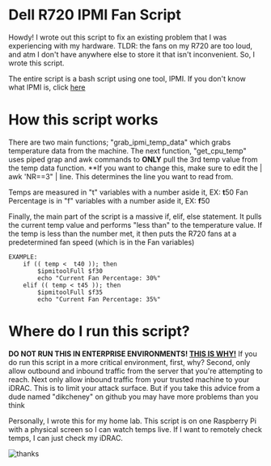 # Dell R720 IPMI Fan Script

Howdy! I wrote out this script to fix an existing problem that I was experiencing with my hardware. TLDR: the fans on my R720 are too loud, and atm I don't have anywhere else to store it that isn't inconvenient. 
So, I wrote this script.

The entire script is a bash script using one tool, IPMI. If you don't know what IPMI is, click [here](https://en.wikipedia.org/wiki/Intelligent_Platform_Management_Interface)

# How this script works

There are two main functions; "grab_ipmi_temp_data" which grabs temperature data from the machine. The next function, "get_cpu_temp" uses piped grap and awk commands to **ONLY** pull the 3rd temp value from the temp data function. **If you want to change this, make sure to edit the | awk 'NR==3" | line. This determines the line you want to read from. 

Temps are measured in "t" variables with a number aside it, EX: **t**50
Fan Percentage is in "f" variables with a number aside it, EX: **f**50

Finally, the main part of the script is a massive if, elif, else statement. It pulls the current temp value and performs "less than" to the temperature value. If the temp is less than the number met, it then puts the R720 fans at a predetermined fan speed (which is in the Fan variables)

```
EXAMPLE:
	if (( temp <  t40 )); then
		$ipmitoolFull $f30
		echo "Current Fan Percentage: 30%"
	elif (( temp < t45 )); then
		$ipmitoolFull $f35
		echo "Current Fan Percentage: 35%"
```
# Where do I run this script?
**DO NOT RUN THIS IN ENTERPRISE ENVIRONMENTS! [THIS IS WHY!](https://www.rapid7.com/blog/post/2013/07/02/a-penetration-testers-guide-to-ipmi/)**
If you do run this script in a more critical environment, first, why? Second, only allow outbound and inbound traffic from the server that you're attempting to reach. Next only allow inbound traffic from your trusted machine to your iDRAC. This is to limit your attack surface. But if you take this advice from a dude named "dikcheney" on github you may have more problems than you think

Personally, I wrote this for my home lab. This script is on one Raspberry Pi with a physical screen so I can watch temps live. If I want to remotely check temps, I can just check my iDRAC. 

![thanks](https://github.com/user-attachments/assets/a93fcd9c-dd5a-49d8-b2e4-12ba635061e9)
